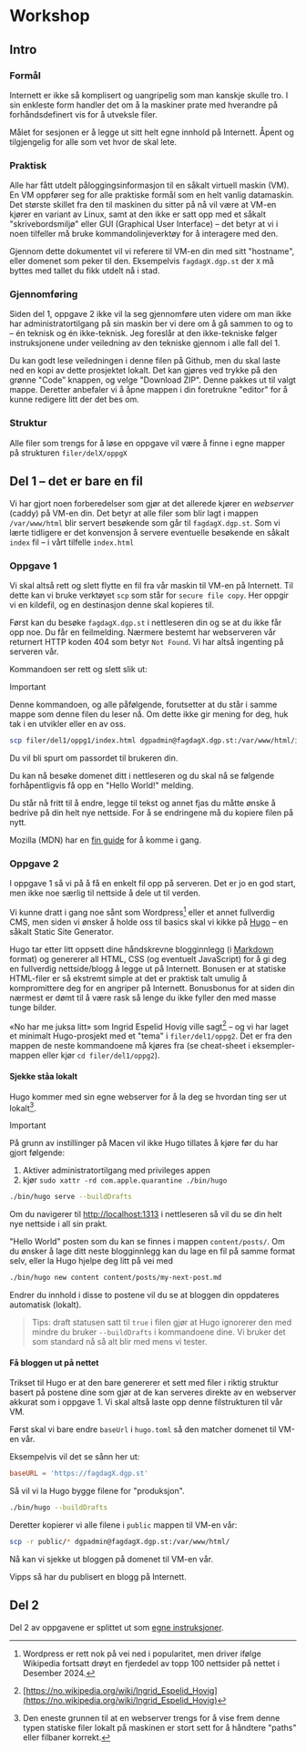 # Workshop

## Intro

### Formål

Internett er ikke så komplisert og uangripelig som man kanskje skulle tro. I sin enkleste form handler det om å la maskiner prate med hverandre på forhåndsdefinert vis for å utveksle filer. 

Målet for sesjonen er å legge ut sitt helt egne innhold på Internett. Åpent og tilgjengelig for alle som vet hvor de skal lete. 

### Praktisk

Alle har fått utdelt påloggingsinformasjon til en såkalt virtuell maskin (VM). En VM oppfører seg for alle praktiske formål som en helt vanlig datamaskin. Det største skillet fra den til maskinen du sitter på nå vil være at VM-en kjører en variant av Linux, samt at den ikke er satt opp med et såkalt "skrivebordsmiljø" eller GUI (Graphical User Interface) – det betyr at vi i noen tilfeller må bruke kommandolinjeverktøy for å interagere med den. 

Gjennom dette dokumentet vil vi referere til VM-en din med sitt "hostname", eller domenet som peker til den. Eksempelvis `fagdagX.dgp.st` der `X` må byttes med tallet du fikk utdelt nå i stad. 

### Gjennomføring

Siden del 1, oppgave 2 ikke vil la seg gjennomføre uten videre om man ikke har administratortilgang på sin maskin ber vi dere om å gå sammen to og to – én teknisk og én ikke-teknisk. Jeg foreslår at den ikke-tekniske følger instruksjonene under veiledning av den tekniske gjennom i alle fall del 1. 

Du kan godt lese veiledningen i denne filen på Github, men du skal laste ned en kopi av dette prosjektet lokalt. Det kan gjøres ved trykke på den grønne "Code" knappen, og velge "Download ZIP". Denne pakkes ut til valgt mappe. Deretter anbefaler vi å åpne mappen i din foretrukne "editor" for å kunne redigere litt der det bes om. 

### Struktur

Alle filer som trengs for å løse en oppgave vil være å finne i egne mapper på strukturen `filer/delX/oppgX`

## Del 1 – det er bare en fil

Vi har gjort noen forberedelser som gjør at det allerede kjører en _webserver_ (caddy) på VM-en din. Det betyr at alle filer som blir lagt i mappen `/var/www/html` blir servert besøkende som går til `fagdagX.dgp.st`. Som vi lærte tidligere er det konvensjon å servere eventuelle besøkende en såkalt `index` fil – i vårt tilfelle `index.html`


### Oppgave 1

Vi skal altså rett og slett flytte en fil fra vår maskin til VM-en på Internett. Til dette kan vi bruke verktøyet `scp` som står for `secure file copy`. Her oppgir vi en kildefil, og en destinasjon denne skal kopieres til. 

Først kan du besøke `fagdagX.dgp.st` i nettleseren din og se at du ikke får opp noe. Du får en feilmelding. Nærmere bestemt har webserveren vår returnert HTTP koden 404 som betyr `Not Found`. Vi har altså ingenting på serveren vår. 

Kommandoen ser rett og slett slik ut: 

> [!IMPORTANT]  
> Denne kommandoen, og alle påfølgende, forutsetter at du står i samme mappe som denne filen du leser nå. Om dette ikke gir mening for deg, huk tak i en utvikler eller en av oss. 


```sh
scp filer/del1/oppg1/index.html dgpadmin@fagdagX.dgp.st:/var/www/html/index.html
```

Du vil bli spurt om passordet til brukeren din. 

Du kan nå besøke domenet ditt i nettleseren og du skal nå se følgende forhåpentligvis få opp en "Hello World!" melding. 

Du står nå fritt til å endre, legge til tekst og annet fjas du måtte ønske å bedrive på din helt nye nettside. For å se endringene må du kopiere filen på nytt. 

Mozilla (MDN) har en [fin guide](https://developer.mozilla.org/en-US/docs/Learn_web_development/Getting_started/Your_first_website/Creating_the_content) for å komme i gang. 

### Oppgave 2

I oppgave 1 så vi på å få en enkelt fil opp på serveren. Det er jo en god start, men ikke noe særlig til nettside å dele ut til verden. 

Vi kunne dratt i gang noe sånt som Wordpress[^1] eller et annet fullverdig CMS, men siden vi ønsker å holde oss til basics skal vi kikke på [Hugo](https://gohugo.io/) – en såkalt Static Site Generator. 

Hugo tar etter litt oppsett dine håndskrevne blogginnlegg (i [Markdown](https://markdownlivepreview.com/) format) og genererer all HTML, CSS (og eventuelt JavaScript) for å gi deg en fullverdig nettside/blogg å legge ut på Internett. Bonusen er at statiske HTML-filer er så ekstremt simple at det er praktisk talt umulig å kompromittere deg for en angriper på Internett. Bonusbonus for at siden din nærmest er dømt til å være rask så lenge du ikke fyller den med masse tunge bilder. 

«No har me juksa litt» som Ingrid Espelid Hovig ville sagt[^2] – og vi har laget et minimalt Hugo-prosjekt med et "tema" i `filer/del1/oppg2`. Det er fra den mappen de neste kommandoene må kjøres fra (se cheat-sheet i eksempler-mappen eller kjør `cd filer/del1/oppg2`). 

#### Sjekke ståa lokalt

Hugo kommer med sin egne webserver for å la deg se hvordan ting ser ut lokalt[^3]. 

> [!IMPORTANT]  
> På grunn av instillinger på Macen vil ikke Hugo tillates å kjøre før du har gjort følgende: 
>   1. Aktiver administratortilgang med privileges appen
>   2. kjør `sudo xattr -rd com.apple.quarantine ./bin/hugo`


```sh
./bin/hugo serve --buildDrafts
```

Om du navigerer til [http://localhost:1313](http://localhost:1313) i nettleseren så vil du se din helt nye nettside i all sin prakt. 

"Hello World" posten som du kan se finnes i mappen `content/posts/`. Om du ønsker å lage ditt neste blogginnlegg kan du lage en fil på samme format selv, eller la Hugo hjelpe deg litt på vei med 

```sh
./bin/hugo new content content/posts/my-next-post.md
```

Endrer du innhold i disse to postene vil du se at bloggen din oppdateres automatisk (lokalt). 

> Tips: draft statusen satt til `true` i filen gjør at Hugo ignorerer den med mindre du bruker `--buildDrafts` i kommandoene dine. Vi bruker det som standard nå så alt blir med mens vi tester. 

#### Få bloggen ut på nettet

Trikset til Hugo er at den bare genererer et sett med filer i riktig struktur basert på postene dine som gjør at de kan serveres direkte av en webserver akkurat som i oppgave 1. Vi skal altså laste opp denne filstrukturen til vår VM. 

Først skal vi bare endre `baseUrl` i `hugo.toml` så den matcher domenet til VM-en vår. 

Eksempelvis vil det se sånn her ut: 
```toml
baseURL = 'https://fagdagX.dgp.st'
```

Så vil vi la Hugo bygge filene for "produksjon". 

```sh
./bin/hugo --buildDrafts
```

Deretter kopierer vi alle filene i `public` mappen til VM-en vår: 

```sh
scp -r public/* dgpadmin@fagdagX.dgp.st:/var/www/html/
```

Nå kan vi sjekke ut bloggen på domenet til VM-en vår. 

Vipps så har du publisert en blogg på Internett.
 
## Del 2

Del 2 av oppgavene er splittet ut som [egne instruksjoner](filer/del2/oppg1/readme.md). 


[^1]: Wordpress er rett nok på vei ned i popularitet, men driver ifølge Wikipedia fortsatt drøyt en fjerdedel av topp 100 nettsider på nettet i Desember 2024. 
[^2]: [https://no.wikipedia.org/wiki/Ingrid_Espelid_Hovig](https://no.wikipedia.org/wiki/Ingrid_Espelid_Hovig)
[^3]: Den eneste grunnen til at en webserver trengs for å vise frem denne typen statiske filer lokalt på maskinen er stort sett for å håndtere "paths" eller filbaner korrekt. 